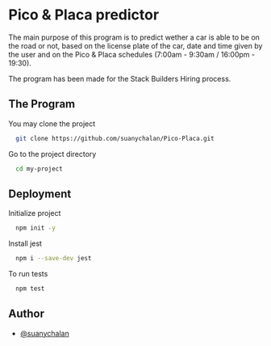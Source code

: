 
# Pico & Placa predictor


The main purpose of this program is to predict wether a car is able to be on the road or not, 
based on the license plate of the car, date and time given by the user and on the Pico & Placa schedules (7:00am - 9:30am / 16:00pm - 19:30).

The program has been made for the Stack Builders Hiring process.

## The Program

You may clone the project

```bash
  git clone https://github.com/suanychalan/Pico-Placa.git
```

Go to the project directory

```bash
  cd my-project
```

## Deployment 

Initialize project

```bash
  npm init -y
```

Install jest

```bash
  npm i --save-dev jest
```
To run tests

```bash
  npm test
```



## Author

- [@suanychalan](https://github.com/suanychalan)
